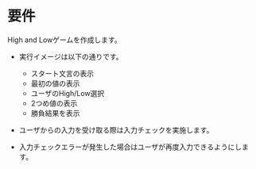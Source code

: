 # 要件

High and Lowゲームを作成します。

- 実行イメージは以下の通りです。
    - スタート文言の表示
    - 最初の値の表示
    - ユーザのHigh/Low選択
    - 2つめ値の表示
    - 勝負結果を表示

- ユーザからの入力を受け取る際は入力チェックを実施します。
- 入力チェックエラーが発生した場合はユーザが再度入力できるようにします。